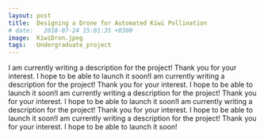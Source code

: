```yaml
---
layout: post
title:  Designing a Drone for Automated Kiwi Pollination
# date:   2018-07-24 15:01:35 +0300
image:  KiwiDron.jpeg
tags:   Undergraduate_project
---
```

I am currently writing a description for the project! Thank you for your interest. I hope to be able to launch it soon!I am currently writing a description for the project! Thank you for your interest. I hope to be able to launch it soon!I am currently writing a description for the project! Thank you for your interest. I hope to be able to launch it soon!I am currently writing a description for the project! Thank you for your interest. I hope to be able to launch it soon!I am currently writing a description for the project! Thank you for your interest. I hope to be able to launch it soon!